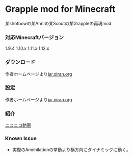 # Grapple mod for Minecraft
某shotbowの某Anniの某Scoutの某Grappleの再現mod

### 対応Minecraftバージョン
1.9.4
1.10.x
1.11.x
1.12.x

### ダウンロード
作者ホームページより[jar.oiran.org](http://jar.oiran.org/g/)

### 設定
作者ホームページより[jar.oiran.org](http://jar.oiran.org/g/#c)

### 紹介
[ニコニコ動画](http://www.nicovideo.jp/watch/sm31956875)

### Known Issue
* 実際のAnnihilationの挙動より横方向にダイナミックに動く。
